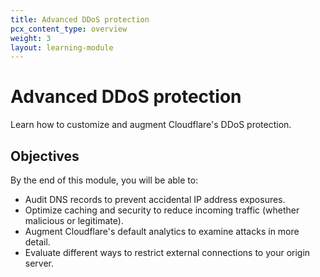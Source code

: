 ```yaml
---
title: Advanced DDoS protection
pcx_content_type: overview
weight: 3
layout: learning-module
---
```


# Advanced DDoS protection

Learn how to customize and augment Cloudflare's DDoS protection.

## Objectives

By the end of this module, you will be able to:

- Audit DNS records to prevent accidental IP address exposures.
- Optimize caching and security to reduce incoming traffic (whether malicious or legitimate).
- Augment Cloudflare's default analytics to examine attacks in more detail.
- Evaluate different ways to restrict external connections to your origin server.